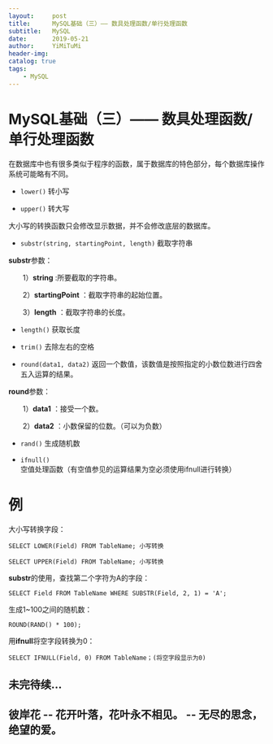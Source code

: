 ```yaml
---
layout:     post
title:      MySQL基础（三）—— 数具处理函数/单行处理函数 
subtitle:   MySQL
date:       2019-05-21
author:     YiMiTuMi
header-img: 
catalog: true
tags:
    - MySQL
---
```


# MySQL基础（三）—— 数具处理函数/单行处理函数 

在数据库中也有很多类似于程序的函数，属于数据库的特色部分，每个数据库操作系统可能略有不同。

* `lower()` 转小写

* `upper()` 转大写

大小写的转换函数只会修改显示数据，并不会修改底层的数据库。

* `substr(string, startingPoint, length)` 截取字符串

**substr**参数：

&emsp;&emsp;1）**string** :所要截取的字符串。

&emsp;&emsp;2）**startingPoint** ：截取字符串的起始位置。

&emsp;&emsp;3）**length** ：截取字符串的长度。

* `length()` 获取长度

* `trim()` 去除左右的空格

* `round(data1, data2)` 返回一个数值，该数值是按照指定的小数位数进行四舍五入运算的结果。

**round**参数：

&emsp;&emsp;1）**data1** ：接受一个数。

&emsp;&emsp;2）**data2** ：小数保留的位数。（可以为负数）

* `rand()` 生成随机数

* `ifnull()` 空值处理函数（有空值参见的运算结果为空必须使用ifnull进行转换）

# 例

大小写转换字段：

	SELECT LOWER(Field) FROM TableName; 小写转换
	
	SELECT UPPER(Field) FROM TableName; 小写转换

**substr**的使用，查找第二个字符为A的字段：

	SELECT Field FROM TableName WHERE SUBSTR(Field, 2, 1) = 'A';

生成1~100之间的随机数：

	ROUND(RAND() * 100);

用**ifnull**将空字段转换为0：

	SELECT IFNULL(Field, 0) FROM TableName；(将空字段显示为0)

## 未完待续...



##  彼岸花 -- 花开叶落，花叶永不相见。 -- 无尽的思念，绝望的爱。
